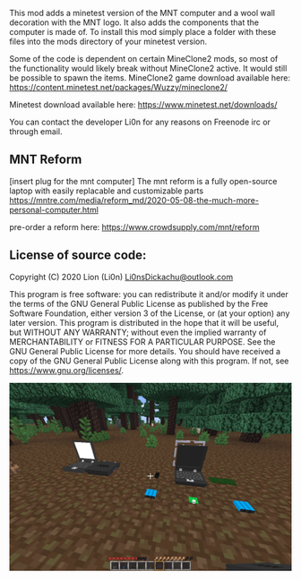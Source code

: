 This mod adds a minetest version of the MNT computer and a wool wall decoration with the MNT logo.
It also adds the components that the computer is made of.
To install this mod simply place a folder with these files into the mods directory of your minetest version.

Some of the code is dependent on certain MineClone2 mods, so most of the functionality would likely break without MineClone2 active. It would still be possible to spawn the items.
MineClone2 game download available here:
https://content.minetest.net/packages/Wuzzy/mineclone2/

Minetest download available here:
https://www.minetest.net/downloads/

You can contact the developer Li0n for any reasons on Freenode irc or through email.


MNT Reform
-----------------------
[insert plug for the mnt computer]
The mnt reform is a fully open-source laptop with easily replacable and customizable parts
https://mntre.com/media/reform_md/2020-05-08-the-much-more-personal-computer.html

pre-order a reform here:
https://www.crowdsupply.com/mnt/reform


License of source code:
-----------------------
Copyright (C) 2020 Lion (Li0n) <Li0nsDickachu@outlook.com>

This program is free software: you can redistribute it and/or modify it under the terms of the GNU General Public License as published by the Free Software Foundation, either version 3 of the License, or (at your option) any later version.
This program is distributed in the hope that it will be useful, but WITHOUT ANY WARRANTY; without even the implied warranty of MERCHANTABILITY or FITNESS FOR A PARTICULAR PURPOSE.  See the GNU General Public License for more details.
You should have received a copy of the GNU General Public License along with this program.  If not, see <https://www.gnu.org/licenses/>.


![MNT Reform Mod Screenshot](/screenshot.png)
